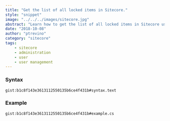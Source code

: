 ```yaml
---
title: "Get the list of all locked items in Sitecore."
style: "snippet"
image: "../../../images/sitecore.jpg"
abstract: "Learn how to get the list of all locked items in Sitecore using a fast query."
date: "2018-10-08"
author: "ptrevino"
category: "sitecore"
tags:
    - sitecore
    - administration
    - user
    - user management    
---
```


<!-- start:abstract -->

### Syntax

`gist:b1c8f143e3613112550135b6ce4f431b#syntax.text`

<!-- end:abstract -->  

### Example

`gist:b1c8f143e3613112550135b6ce4f431b#example.cs`
